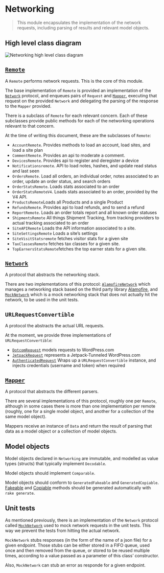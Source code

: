 # Networking
> This module encapsulates the implementation of the network requests, including parsing of results and relevant model objects.  

## High level class diagram
![Networking high level class diagram](images/networking.png)

## [`Remote`](../Networking/Networking/Remote/Remote.swift)
A `Remote` performs network requests. This is the core of this module.  

The base implementation of `Remote`  is provided an implementation of the [`Network`](../Networking/Networking/Network/Network.swift) protocol, and enqueues pairs of `Request` and [`Mapper`](../Networking/Networking/Mapper/Mapper.swift), executing that request on the provided `Network` and delegating the parsing of the response to the `Mapper` provided. 

There is a subclass of `Remote` for each relevant concern. Each of these subclasses provide public methods for each of the networking operations relevant to that concern.

At the time of writing this document, these are the subclasses of `Remote`:
* `AccountRemote`.  Provides methods to load an account, load sites, and load a site plan
* `CommentRemote`. Provides an api  to moderate a comment.
* `DevicesRemote`. Provides api to register and deregister a device
* `Notificationsremote`.  API to load notes, hashes, and update read status and last seen
* `OrdersRemote`. Load all orders, an individual order, notes associated to an order, update an order status, and search orders
* `OrderStatsRemote`. Loads stats associated to an order
* `OrderStatsRemoteV4`. Loads stats associated to an order, provided by the V4 API.
* `ProductsRemote`Loads all Products and a single Product
* `RefundsRemote`. Provides api to load refunds, and to send a refund
* `ReportRemote`. Loads an order totals report and all known order statuses
* `ShipmentsRemote` All things Shipment Tracking, from tracking providers to actual tracking associated to an order
* `SiteAPIRemote` Loads the API information associated to a site.
* `SiteSettingsRemote` Loads a site’s settings
* `SiteVisitStatsremote` fetches visitor stats for a given site
* `TaxClassesRemote` fetches tax classes for a given site.
* `TopEarnersStatsRemote`fetches the top earner stats for a given site.

## [`Network`](../Networking/Networking/Network/Network.swift)
A protocol that abstracts the networking stack. 

There are two implementations of this protocol: [`AlamofireNetwork`](../Networking/Networking/Network/AlamofireNetwork.swift) which manages a networking stack based on the third party library [Alamofire](https://github.com/Alamofire), and [`MockNetwork`](../Networking/Networking/Network/MockNetwork.swift) which is a mock networking stack that does not actually hit the network, to be used in the unit tests.

## `URLRequestConvertible`
A protocol the abstracts the actual URL requests. 

At the moment, we provide three implementations of `URLRequestConvertible`:
* [`DotcomRequest`](../Networking/Networking/Requests/DotcomRequest.swift) models requests to WordPress.com
* [`JetpackRequest`](../Networking/Networking/Requests/JetpackRequest.swift) represents a Jetpack-Tunneled WordPress.com 
* [`AuthenticatedRequest`](../Networking/Networking/Requests/AuthenticatedRequest.swift) Wraps up a `URLRequestConvertible` instance, and injects credentials (username and token) when required

## [`Mapper`](../Networking/Networking/Mapper/Mapper.swift)
A protocol that abstracts the different parsers.

There are several implementations of this protocol, roughly one per `Remote`, although in some cases there is more than one implementation per remote (roughly, one for a single model object, and another for a collection of the same model object). 

Mappers receive an instance of `Data` and return  the result of parsing that data as a model object or a collection of model objects.

## Model objects
Model objects declared in `Networking` are immutable, and modelled as value types (structs) that typically implement `Decodable`.

Model objects should implement `Comparable`.

Model objects should conform to `GeneratedFakeable` and `GeneratedCopiable`. [Fakeable](fakeable.md) and [Copiable](copiable.md) methods should be generated automatically with `rake generate`.

## Unit tests
As mentioned previously, there is an implementation of the `Network` protocol called [`MockNetwork`](../Networking/Networking/Network/MockNetwork.swift) used to mock network requests in the unit tests. This way we prevent the tests from hitting the actual network.

`MockNetwork` stubs responses (in the form of  the name of a json file) for a given endpoint. Those stubs can be either stored in a FIFO queue, used once and then removed from the queue, or stored to be reused multiple times, according to a value passed as a parameter of this class’ constructor.

Also, `MockNetwork` can stub an error as responde for a given endpoint.
